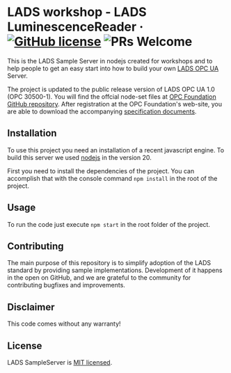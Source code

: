 # LADS workshop - LADS LuminescenceReader &middot; [![GitHub license](https://img.shields.io/badge/license-MIT-blue.svg)](https://github.com/opcua-lads/workshop/blob/main/LICENSE) ![PRs Welcome](https://img.shields.io/badge/PRs-welcome-brightgreen.svg)

This is the LADS Sample Server in nodejs created for workshops and to help people to get an easy start into how to build your own [LADS OPC UA](https://www.linkedin.com/company/lads-opc-ua/) Server.

The project is updated to the public release version of LADS OPC UA 1.0 (OPC 30500-1).
You will find the offcial node-set files at [OPC Foundation GitHub repository](https://github.com/OPCFoundation/UA-Nodeset).
After registration at the OPC Foundation's web-site, you are able to download the accompanying [specification documents](https://opcfoundation.org/developer-tools/documents/?type=Specification).

## Installation

To use this project you need an installation of a recent javascript engine. To build this server we used [nodejs](https://nodejs.org/en) in the version 20.

First you need to install the dependencies of the project. You can accomplish that with the console command `npm install` in the root of the project.

## Usage

To run the code just execute `npm start` in the root folder of the project.

## Contributing

The main purpose of this repository is to simplify adoption of the LADS standard by providing sample implementations. Development of it happens in the open on GitHub, and we are grateful to the community for contributing bugfixes and improvements.

## Disclaimer

This code comes without any warranty!

## License

LADS SampleServer is [MIT licensed](./LICENSE).
